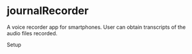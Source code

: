 # journalRecorder
A voice recorder app for smartphones. User can obtain transcripts of the audio files recorded.

Setup
